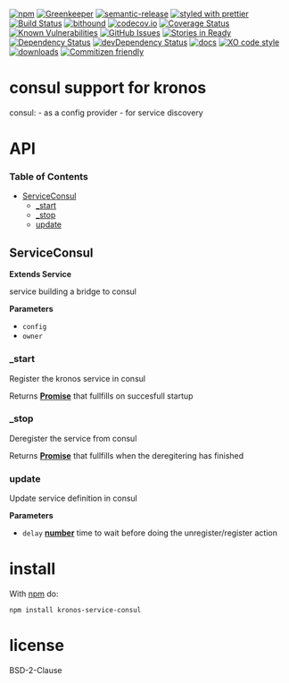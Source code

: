 [![npm](https://img.shields.io/npm/v/kronos-service-consul.svg)](https://www.npmjs.com/package/kronos-service-consul)
[![Greenkeeper](https://badges.greenkeeper.io/Kronos-Integration/kronos-service-consul.svg)](https://greenkeeper.io/)
[![semantic-release](https://img.shields.io/badge/%20%20%F0%9F%93%A6%F0%9F%9A%80-semantic--release-e10079.svg)](https://github.com/Kronos-Integration/kronos-service-consul)
[![styled with prettier](https://img.shields.io/badge/styled_with-prettier-ff69b4.svg)](https://github.com/prettier/prettier)
[![Build Status](https://secure.travis-ci.org/Kronos-Integration/kronos-service-consul.png)](http://travis-ci.org/Kronos-Integration/kronos-service-consul)
[![bithound](https://www.bithound.io/github/Kronos-Integration/kronos-service-consul/badges/score.svg)](https://www.bithound.io/github/Kronos-Integration/kronos-service-consul)
[![codecov.io](http://codecov.io/github/Kronos-Integration/kronos-service-consul/coverage.svg?branch=master)](http://codecov.io/github/Kronos-Integration/kronos-service-consul?branch=master)
[![Coverage Status](https://coveralls.io/repos/Kronos-Integration/kronos-service-consul/badge.svg)](https://coveralls.io/r/Kronos-Integration/kronos-service-consul)
[![Known Vulnerabilities](https://snyk.io/test/github/Kronos-Integration/kronos-service-consul/badge.svg)](https://snyk.io/test/github/Kronos-Integration/kronos-service-consul)
[![GitHub Issues](https://img.shields.io/github/issues/Kronos-Integration/kronos-service-consul.svg?style=flat-square)](https://github.com/Kronos-Integration/kronos-service-consul/issues)
[![Stories in Ready](https://badge.waffle.io/Kronos-Integration/kronos-service-consul.svg?label=ready&title=Ready)](http://waffle.io/Kronos-Integration/kronos-service-consul)
[![Dependency Status](https://david-dm.org/Kronos-Integration/kronos-service-consul.svg)](https://david-dm.org/Kronos-Integration/kronos-service-consul)
[![devDependency Status](https://david-dm.org/Kronos-Integration/kronos-service-consul/dev-status.svg)](https://david-dm.org/Kronos-Integration/kronos-service-consul#info=devDependencies)
[![docs](http://inch-ci.org/github/Kronos-Integration/kronos-service-consul.svg?branch=master)](http://inch-ci.org/github/Kronos-Integration/kronos-service-consul)
[![XO code style](https://img.shields.io/badge/code_style-XO-5ed9c7.svg)](https://github.com/sindresorhus/xo)
[![downloads](http://img.shields.io/npm/dm/kronos-service-consul.svg?style=flat-square)](https://npmjs.org/package/kronos-service-consul)
[![Commitizen friendly](https://img.shields.io/badge/commitizen-friendly-brightgreen.svg)](http://commitizen.github.io/cz-cli/)

# consul support for kronos

consul: - as a config provider - for service discovery

# API

<!-- Generated by documentation.js. Update this documentation by updating the source code. -->

### Table of Contents

-   [ServiceConsul](#serviceconsul)
    -   [\_start](#_start)
    -   [\_stop](#_stop)
    -   [update](#update)

## ServiceConsul

**Extends Service**

service building a bridge to consul

**Parameters**

-   `config`  
-   `owner`  

### \_start

Register the kronos service in consul

Returns **[Promise](https://developer.mozilla.org/docs/Web/JavaScript/Reference/Global_Objects/Promise)** that fullfills on succesfull startup

### \_stop

Deregister the service from consul

Returns **[Promise](https://developer.mozilla.org/docs/Web/JavaScript/Reference/Global_Objects/Promise)** that fullfills when the deregitering has finished

### update

Update service definition in consul

**Parameters**

-   `delay` **[number](https://developer.mozilla.org/docs/Web/JavaScript/Reference/Global_Objects/Number)** time to wait before doing the unregister/register action

# install

With [npm](http://npmjs.org) do:

```shell
npm install kronos-service-consul
```

# license

BSD-2-Clause
